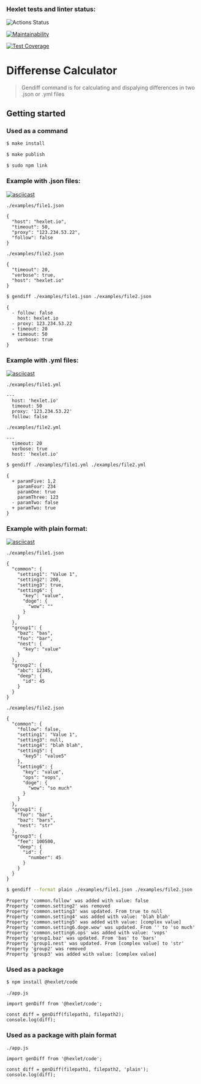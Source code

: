 ### Hexlet tests and linter status:
![Actions Status](https://github.com/antonsmolko/frontend-project-lvl2/workflows/hexlet-check/badge.svg)

[![Maintainability](https://api.codeclimate.com/v1/badges/791ad1d4d9bd27f68d5c/maintainability)](https://codeclimate.com/github/antonsmolko/frontend-project-lvl2/maintainability)

[![Test Coverage](https://api.codeclimate.com/v1/badges/791ad1d4d9bd27f68d5c/test_coverage)](https://codeclimate.com/github/antonsmolko/frontend-project-lvl2/test_coverage)

# Differense Calculator

> Gendiff command is for calculating and dispalying differences in two .json or .yml files

## Getting started

### Used as a command

```sh
$ make install

$ make publish

$ sudo npm link
```

### Example with .json files:

[![asciicast](https://asciinema.org/a/rPBLecN3b9Rxl7O3DpFdl9WkT.svg)](https://asciinema.org/a/rPBLecN3b9Rxl7O3DpFdl9WkT)

```
./examples/file1.json

{
  "host": "hexlet.io",
  "timeout": 50,
  "proxy": "123.234.53.22",
  "follow": false
}
```
```
./examples/file2.json

{
  "timeout": 20,
  "verbose": true,
  "host": "hexlet.io"
}
```
```sh
$ gendiff ./examples/file1.json ./examples/file2.json
```

```
{
  - follow: false
    host: hexlet.io
  - proxy: 123.234.53.22
  - timeout: 20
  + timeout: 50
    verbose: true
}
```
### Example with .yml files:

[![asciicast](https://asciinema.org/a/AGb0OlDNzhee9zzeXKDqGfgvh.svg)](https://asciinema.org/a/AGb0OlDNzhee9zzeXKDqGfgvh)

```
./examples/file1.yml

---
  host: 'hexlet.io'
  timeout: 50
  proxy: '123.234.53.22'
  follow: false
```
```
./examples/file2.yml

---
  timeout: 20
  verbose: true
  host: 'hexlet.io'
```
```sh
$ gendiff ./examples/file1.yml ./examples/file2.yml
```

```
{
  + paramFive: 1,2
    paramFour: 234
    paramOne: true
    paramThree: 123
  - paramTwo: false
  + paramTwo: true
}
```

### Example with plain format:

[![asciicast](https://asciinema.org/a/8dWqdNuV3W5mgmVAT2rlbNflV.svg)](https://asciinema.org/a/8dWqdNuV3W5mgmVAT2rlbNflV)

```
./examples/file1.json

{
  "common": {
    "setting1": "Value 1",
    "setting2": 200,
    "setting3": true,
    "setting6": {
      "key": "value",
      "doge": {
        "wow": ""
      }
    }
  },
  "group1": {
    "baz": "bas",
    "foo": "bar",
    "nest": {
      "key": "value"
    }
  },
  "group2": {
    "abc": 12345,
    "deep": {
      "id": 45
    }
  }
}
```
```
./examples/file2.json

{
  "common": {
    "follow": false,
    "setting1": "Value 1",
    "setting3": null,
    "setting4": "blah blah",
    "setting5": {
      "key5": "value5"
    },
    "setting6": {
      "key": "value",
      "ops": "vops",
      "doge": {
        "wow": "so much"
      }
    }
  },
  "group1": {
    "foo": "bar",
    "baz": "bars",
    "nest": "str"
  },
  "group3": {
    "fee": 100500,
    "deep": {
      "id": {
        "number": 45
      }
    }
  }
}
```
```sh
$ gendiff --format plain ./examples/file1.json ./examples/file2.json
```
```
Property 'common.follow' was added with value: false
Property 'common.setting2' was removed
Property 'common.setting3' was updated. From true to null
Property 'common.setting4' was added with value: 'blah blah'
Property 'common.setting5' was added with value: [complex value]
Property 'common.setting6.doge.wow' was updated. From '' to 'so much'
Property 'common.setting6.ops' was added with value: 'vops'
Property 'group1.baz' was updated. From 'bas' to 'bars'
Property 'group1.nest' was updated. From [complex value] to 'str'
Property 'group2' was removed
Property 'group3' was added with value: [complex value]
```

### Used as a package

```sh
$ npm install @hexlet/code
```

```
./app.js

import genDiff from '@hexlet/code';

const diff = genDiff(filepath1, filepath2);
console.log(diff);
```

### Used as a package with plain format
```
./app.js

import genDiff from '@hexlet/code';

const diff = genDiff(filepath1, filepath2, 'plain');
console.log(diff);
```